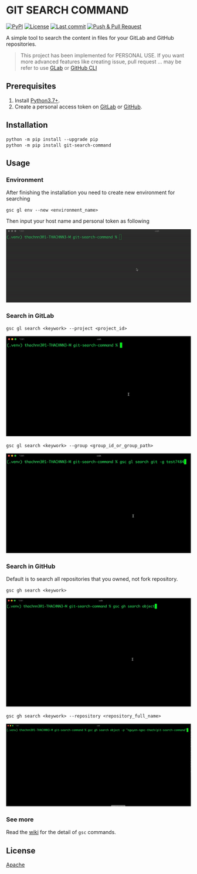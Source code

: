 # GIT SEARCH COMMAND

[![PyPI](https://img.shields.io/pypi/v/git-search-command?label=PyPi&logo=pypi&logoColor=white)](https://pypi.org/project/git-search-command/)
[![License](https://img.shields.io/badge/license-Apache-orange?label=License&logo=apache&logoColor=white)](https://github.com/jamesnguyen46/git-search-command/blob/main/LICENSE)
[![Last commit](https://img.shields.io/github/last-commit/jamesnguyen46/git-search-command?label=Last%20Commit&logo=github&logoColor=white&color=yellow)](https://github.com/jamesnguyen46/git-search-command/commits/)
[![Push & Pull Request](https://github.com/jamesnguyen46/git-search-command/actions/workflows/push_pull_request.yml/badge.svg)](https://github.com/jamesnguyen46/git-search-command/actions/workflows/push_pull_request.yml)

A simple tool to search the content in files for your GitLab and GitHub repositories.

> This project has been implemented for PERSONAL USE. If you want more advanced features like creating issue, pull request ... may be refer to use [GLab](https://github.com/profclems/glab) or [GitHub CLI](https://github.com/cli/cli)

## Prerequisites

1. Install [Python3.7+](https://www.python.org/downloads/).
2. Create a personal access token on [GitLab](https://docs.gitlab.com/ee/user/project/settings/project_access_tokens.html) or [GitHub](https://docs.github.com/en/authentication/keeping-your-account-and-data-secure/creating-a-personal-access-token).

## Installation

```
python -m pip install --upgrade pip
python -m pip install git-search-command
```

## Usage

### Environment

After finishing the installation you need to create new environment for searching

```
gsc gl env --new <environment_name>
```

Then input your host name and personal token as following

![](./resources/gsc_setup_env.gif)

### Search in GitLab

```
gsc gl search <keywork> --project <project_id>
```

![](./resources/gsc_gl_search_project.gif)

```
gsc gl search <keywork> --group <group_id_or_group_path>
```

![](./resources/gsc_gl_search_group.gif)

### Search in GitHub

Default is to search all repositories that you owned, not fork repository.

```
gsc gh search <keywork>
```

![](./resources/gsc_gh_search_all.gif)

```
gsc gh search <keywork> --repository <repository_full_name>
```

![](./resources/gsc_gh_search_repo.gif)

### See more

Read the [wiki](https://github.com/jamesnguyen46/git-search-command/wiki) for the detail of `gsc` commands.

## License

[Apache](https://github.com/jamesnguyen46/git-search-command/blob/main/LICENSE)
